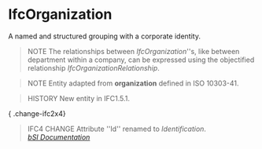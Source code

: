 IfcOrganization
===============
A named and structured grouping with a corporate identity.  
  
> NOTE  The relationships between _IfcOrganization_''s, like between
> department within a company, can be expressed using the objectified
> relationship _IfcOrganizationRelationship_.  
  
> NOTE  Entity adapted from **organization** defined in ISO 10303-41.  
  
> HISTORY  New entity in IFC1.5.1.  
  
{ .change-ifc2x4}  
> IFC4 CHANGE  Attribute ''Id'' renamed to _Identification_.  
[ _bSI
Documentation_](https://standards.buildingsmart.org/IFC/DEV/IFC4_2/FINAL/HTML/schema/ifcactorresource/lexical/ifcorganization.htm)


